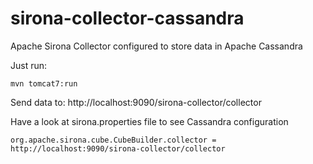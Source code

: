 sirona-collector-cassandra
==========================

Apache Sirona Collector configured to store data in Apache Cassandra

Just run:
```
mvn tomcat7:run
```

Send data to: http://localhost:9090/sirona-collector/collector

Have a look at sirona.properties file to see Cassandra configuration

```
org.apache.sirona.cube.CubeBuilder.collector = http://localhost:9090/sirona-collector/collector
```

